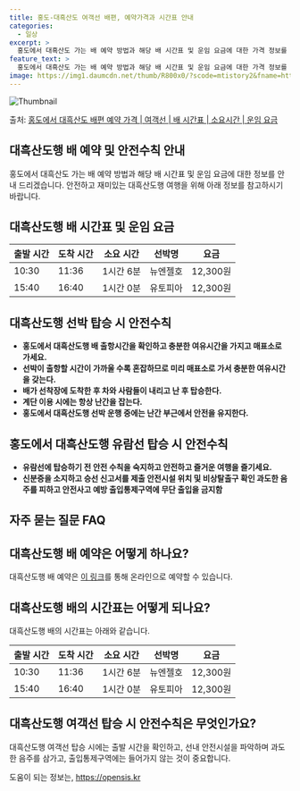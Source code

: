```yaml
---
title: 홍도-대흑산도 여객선 배편, 예약가격과 시간표 안내
categories:
  - 일상
excerpt: >
  홍도에서 대흑산도 가는 배 예약 방법과 해당 배 시간표 및 운임 요금에 대한 가격 정보를 안내 드리겠습니다. 안전하고 재밋는 대흑산도행 여행을 위해 아래 정보 참고하시기 바랍니다. 대흑산도행 배편 예약하기 👈 클릭홍도에서 대흑산도행 배 시간표출발 시간도착 시간소요 시간선박명요금10:3011:361시간 6분뉴엔젤호12,300원15:4016:401시간 0분유토피아12,300원대흑산도행 배편 예약하기 👈 클릭홍도에서 대흑산도행 여객선 탑승 시 이용수칙홍도에서 대흑산도행 여객선에 탑승하기 전 반드시 숙지해야 할 이용수칙에 대해 알아봅시다. 중요한 내용: 홍도에서 대흑산도행 배 출항시간을 확인하고 충분한 여유시간을 가지고 매표소로 가세요.홍도에서 대흑산도행 배 출항시간을 확인한다.선박이 출항할 시간이 가까울 수록..
feature_text: >
  홍도에서 대흑산도 가는 배 예약 방법과 해당 배 시간표 및 운임 요금에 대한 가격 정보를 안내 드리겠습니다. 안전하고 재밋는 대흑산도행 여행을 위해 아래 정보 참고하시기 바랍니다. 대흑산도행 배편 예약하기 👈 클릭홍도에서 대흑산도행 배 시간표출발 시간도착 시간소요 시간선박명요금10:3011:361시간 6분뉴엔젤호12,300원15:4016:401시간 0분유토피아12,300원대흑산도행 배편 예약하기 👈 클릭홍도에서 대흑산도행 여객선 탑승 시 이용수칙홍도에서 대흑산도행 여객선에 탑승하기 전 반드시 숙지해야 할 이용수칙에 대해 알아봅시다. 중요한 내용: 홍도에서 대흑산도행 배 출항시간을 확인하고 충분한 여유시간을 가지고 매표소로 가세요.홍도에서 대흑산도행 배 출항시간을 확인한다.선박이 출항할 시간이 가까울 수록..
image: https://img1.daumcdn.net/thumb/R800x0/?scode=mtistory2&fname=https%3A%2F%2Fblog.kakaocdn.net%2Fdn%2FcMesLk%2FbtsHDBpTaQu%2FBVqWHgKwbfiwmgX5ZL98o0%2Fimg.webp
---
```


![Thumbnail](https://img1.daumcdn.net/thumb/R800x0/?scode=mtistory2&fname=https%3A%2F%2Fblog.kakaocdn.net%2Fdn%2FcMesLk%2FbtsHDBpTaQu%2FBVqWHgKwbfiwmgX5ZL98o0%2Fimg.webp)

<p>출처: <a href="https://opensis.kr/entry/%ED%99%8D%EB%8F%84%EC%97%90%EC%84%9C-%EB%8C%80%ED%9D%91%EC%82%B0%EB%8F%84-%EB%B0%B0%ED%8E%B8-%EC%98%88%EC%95%BD-%EA%B0%80%EA%B2%A9-%EC%97%AC%EA%B0%9D%EC%84%A0-%EB%B0%B0-%EC%8B%9C%EA%B0%84%ED%91%9C-%EC%86%8C%EC%9A%94%EC%8B%9C%EA%B0%84-%EC%9A%B4%EC%9E%84-%EC%9A%94%EA%B8%88" rel="dofollow">홍도에서 대흑산도 배편 예약 가격 | 여객선 | 배 시간표 | 소요시간 | 운임 요금</a> </p>

## 대흑산도행 배 예약 및 안전수칙 안내

홍도에서 대흑산도 가는 배 예약 방법과 해당 배 시간표 및 운임 요금에 대한 정보를 안내 드리겠습니다. 안전하고 재미있는 대흑산도행 여행을
위해 아래 정보를 참고하시기 바랍니다.

## **대흑산도행 배 시간표 및 운임 요금**

**출발 시간** | **도착 시간** | **소요 시간** | **선박명** | **요금**  
---|---|---|---|---  
10:30 | 11:36 | 1시간 6분 | 뉴엔젤호 | 12,300원  
15:40 | 16:40 | 1시간 0분 | 유토피아 | 12,300원  
  


## **대흑산도행 선박 탑승 시 안전수칙**

  * **홍도에서 대흑산도행 배 출항시간을 확인하고 충분한 여유시간을 가지고 매표소로 가세요.**
  * **선박이 출항할 시간이 가까울 수록 혼잡하므로 미리 매표소로 가서 충분한 여유시간을 갖는다.**
  * **배가 선착장에 도착한 후 차와 사람들이 내리고 난 후 탑승한다.**
  * **계단 이용 시에는 항상 난간을 잡는다.**
  * **홍도에서 대흑산도행 선박 운행 중에는 난간 부근에서 안전을 유지한다.**



## **홍도에서 대흑산도행 유람선 탑승 시 안전수칙**

  * **유람선에 탑승하기 전 안전 수칙을 숙지하고 안전하고 즐거운 여행을 즐기세요.**
  * **신분증을 소지하고 승선 신고서를 제출 안전시설 위치 및 비상탈출구 확인 과도한 음주를 피하고 안전사고 예방 출입통제구역에 무단 출입을 금지함**



## **자주 묻는 질문 FAQ**

## 대흑산도행 배 예약은 어떻게 하나요?

대흑산도행 배 예약은 [이 링크](https://www.bookinglink.com)를 통해 온라인으로 예약할 수 있습니다.

## 대흑산도행 배의 시간표는 어떻게 되나요?

대흑산도행 배의 시간표는 아래와 같습니다.

**출발 시간** | **도착 시간** | **소요 시간** | **선박명** | **요금**  
---|---|---|---|---  
10:30 | 11:36 | 1시간 6분 | 뉴엔젤호 | 12,300원  
15:40 | 16:40 | 1시간 0분 | 유토피아 | 12,300원  
  
## 대흑산도행 여객선 탑승 시 안전수칙은 무엇인가요?

대흑산도행 여객선 탑승 시에는 출발 시간을 확인하고, 선내 안전시설을 파악하며 과도한 음주를 삼가고, 출입통제구역에는 들어가지 않는 것이
중요합니다.

 

도움이 되는 정보는, <a href="https://opensis.kr" rel="dofollow">https://opensis.kr</a>



